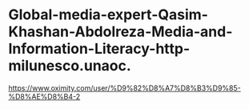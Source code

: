 Global-media-expert-Qasim-Khashan-Abdolreza-Media-and-Information-Literacy-http-milunesco.unaoc.
================================================================================================

https://www.oximity.com/user/%D9%82%D8%A7%D8%B3%D9%85-%D8%AE%D8%B4-2
